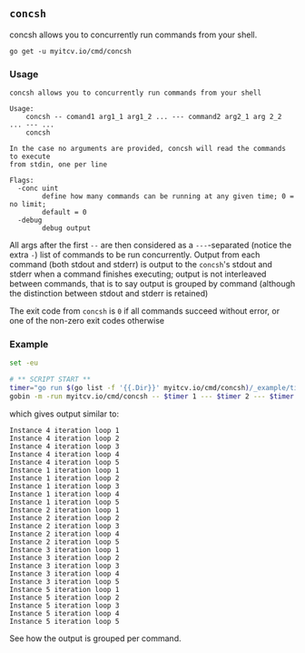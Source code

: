 <!-- __JSON: go list -json .
## `{{ filepathBase .Out.ImportPath}}`

{{.Out.Doc}}

```
go get -u {{.Out.ImportPath}}
```
-->
## `concsh`

concsh allows you to concurrently run commands from your shell.

```
go get -u myitcv.io/cmd/concsh
```
<!-- END -->


<!-- __TEMPLATE: gobin -m -run . -h
### Usage

```
{{.Out -}}
```
-->
### Usage

```
concsh allows you to concurrently run commands from your shell

Usage:
	concsh -- comand1 arg1_1 arg1_2 ... --- command2 arg2_1 arg 2_2 ... --- ...
	concsh

In the case no arguments are provided, concsh will read the commands to execute
from stdin, one per line

Flags:
  -conc uint
    	define how many commands can be running at any given time; 0 = no limit;
    	default = 0
  -debug
    	debug output

```
<!-- END -->

All args after the first `--` are then considered as a `---`-separated (notice the extra `-`) list of commands to be run
concurrently. Output from each command (both stdout and stderr) is output to the `concsh`'s stdout and stderr when a
command finishes executing; output is not interleaved between commands, that is to say output is grouped by command
(although the distinction between stdout and stderr is retained)

The exit code from `concsh` is `0` if all commands succeed without error, or one of the non-zero exit codes otherwise

### Example

<!-- __TEMPLATE: cat _example/example.sh
```bash
{{.Out -}}
```
-->
```bash
set -eu

# ** SCRIPT START **
timer="go run $(go list -f '{{.Dir}}' myitcv.io/cmd/concsh)/_example/timer.go"
gobin -m -run myitcv.io/cmd/concsh -- $timer 1 --- $timer 2 --- $timer 3 --- $timer 4 --- $timer 5
```
<!-- END -->

which gives output similar to:

<!-- __TEMPLATE: sh _example/example.sh # SORTINVARIANT LONG
```
{{.Out -}}
```
-->
```
Instance 4 iteration loop 1
Instance 4 iteration loop 2
Instance 4 iteration loop 3
Instance 4 iteration loop 4
Instance 4 iteration loop 5
Instance 1 iteration loop 1
Instance 1 iteration loop 2
Instance 1 iteration loop 3
Instance 1 iteration loop 4
Instance 1 iteration loop 5
Instance 2 iteration loop 1
Instance 2 iteration loop 2
Instance 2 iteration loop 3
Instance 2 iteration loop 4
Instance 2 iteration loop 5
Instance 3 iteration loop 1
Instance 3 iteration loop 2
Instance 3 iteration loop 3
Instance 3 iteration loop 4
Instance 3 iteration loop 5
Instance 5 iteration loop 1
Instance 5 iteration loop 2
Instance 5 iteration loop 3
Instance 5 iteration loop 4
Instance 5 iteration loop 5
```
<!-- END -->

See how the output is grouped per command.

